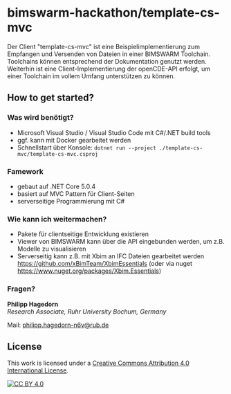 # bimswarm-hackathon/template-cs-mvc

Der Client "template-cs-mvc" ist eine Beispielimplementierung zum Empfangen und Versenden von Dateien in einer BIMSWARM Toolchain. Toolchains können entsprechend der Dokumentation genutzt werden. Weiterhin ist eine Client-Implementierung der openCDE-API erfolgt, um einer Toolchain im vollem Umfang unterstützen zu können.

## How to get started?
### Was wird benötigt?
- Microsoft Visual Studio / Visual Studio Code mit C#/.NET build tools
- ggf. kann mit Docker gearbeitet werden
- Schnellstart über Konsole: 	```dotnet run --project ./template-cs-mvc/template-cs-mvc.csproj	```



### Famework
- gebaut auf .NET Core 5.0.4
- basiert auf MVC Pattern für Client-Seiten
- serverseitige Programmierung mit C#


### Wie kann ich weitermachen?
- Pakete für clientseitige Entwicklung existieren
- Viewer von BIMSWARM kann über die API eingebunden werden, um z.B. Modelle zu visualisieren
- Serverseitig kann z.B. mit Xbim an IFC Dateien gearbeitet werden https://github.com/xBimTeam/XbimEssentials (oder via nuget https://www.nuget.org/packages/Xbim.Essentials)


### Fragen?

**Philipp Hagedorn**  
*Research Associate, Ruhr University Bochum, Germany*  

Mail: [philipp.hagedorn-n6v@rub.de](mailto:philipp.hagedorn-n6v@rub.de)

## License
This work is licensed under a
[Creative Commons Attribution 4.0 International License][cc-by].

[![CC BY 4.0][cc-by-shield]][cc-by]

[cc-by]: http://creativecommons.org/licenses/by/4.0/
[cc-by-image]: https://i.creativecommons.org/l/by/4.0/88x31.png
[cc-by-shield]: https://img.shields.io/badge/License-CC%20BY%204.0-lightgrey.svg
